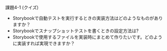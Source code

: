 課題4-1 (クイズ)
- Storybookで自動テストを実行するときの実装方法はどのようなものがありますか？
- Storybookでスナップショットテストを書くときの設定方法は?
- Storybookで使用するファイルを実装時にまとめて作りたいです。どのように実装すれば実現できますか？